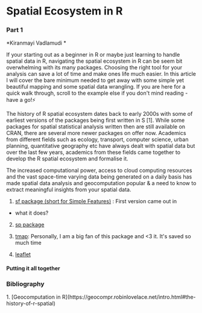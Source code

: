 # Spatial Ecosystem in R
<h3>Part 1 </h3>

*Kiranmayi Vadlamudi *

If your starting out as a beginner in R or maybe just learning to handle spatial data in R, navigating the spatial ecosystem in R can be seem bit overwhelming with its many packages. Choosing the right tool for your analysis can save a lot of time and make ones life much easier. In this article I will cover the bare minimum needed to get away with some simple yet beautiful mapping and some spatial data wrangling. If you are here for a quick walk through, scroll to the example else if you don't mind reading - have a go!:zap:

The history of R spatial ecosystem dates back to early 2000s with some of earliest versions of the packages being first written in S [1]. While some packages for spatial statistical analysis written then are still available on CRAN, there are several more newer packages on offer now. Academics from different fields such as ecology, transport, computer science, urban planning, quantitative geography etc have always dealt with spatial data but over the last few years, academics from these fields came together to develop the R spatial ecosystem and formalise it.

The increased computational power, access to cloud computing resources and the vast space-time varying data being generated on a daily basis has made spatial data analysis and geocomputation popular & a need to know to extract meaningful insights from your spatial data.


1. [sf package (short for Simple Features)](https://r-spatial.github.io/sf/articles/sf1.html) : First version came out in
  * what it does?

2. [sp package](https://cran.r-project.org/web/packages/sp/sp.pdf)

3. [tmap](https://cran.r-project.org/web/packages/tmap/vignettes/tmap-getstarted.html): Personally, I am a big fan of this package and <3  it. It's saved so much time

4. [leaflet](https://rstudio.github.io/leaflet/)



<h4> Putting it all together</h4>

<h3> Bibliography </h3>
1. [Geocomputation in R](https://geocompr.robinlovelace.net/intro.html#the-history-of-r-spatial)
